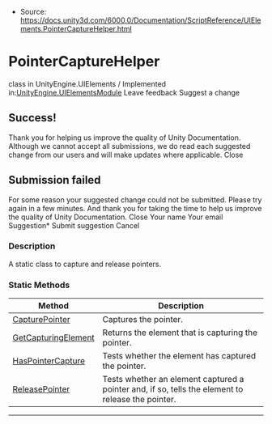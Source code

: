 * Source: https://docs.unity3d.com/6000.0/Documentation/ScriptReference/UIElements.PointerCaptureHelper.html

# PointerCaptureHelper
class in UnityEngine.UIElements
/
Implemented in:[UnityEngine.UIElementsModule](https://docs.unity3d.com/6000.0/Documentation/ScriptReference/UnityEngine.UIElementsModule.html)
Leave feedback
Suggest a change
## Success!
Thank you for helping us improve the quality of Unity Documentation. Although we cannot accept all submissions, we do read each suggested change from our users and will make updates where applicable.
Close
## Submission failed
For some reason your suggested change could not be submitted. Please <a>try again</a> in a few minutes. And thank you for taking the time to help us improve the quality of Unity Documentation.
Close
Your name Your email Suggestion* Submit suggestion
Cancel
### Description
A static class to capture and release pointers. 
### Static Methods
Method | Description  
---|---  
[CapturePointer](https://docs.unity3d.com/6000.0/Documentation/ScriptReference/UIElements.PointerCaptureHelper.CapturePointer.html) |  Captures the pointer.   
[GetCapturingElement](https://docs.unity3d.com/6000.0/Documentation/ScriptReference/UIElements.PointerCaptureHelper.GetCapturingElement.html) |  Returns the element that is capturing the pointer.   
[HasPointerCapture](https://docs.unity3d.com/6000.0/Documentation/ScriptReference/UIElements.PointerCaptureHelper.HasPointerCapture.html) |  Tests whether the element has captured the pointer.   
[ReleasePointer](https://docs.unity3d.com/6000.0/Documentation/ScriptReference/UIElements.PointerCaptureHelper.ReleasePointer.html) |  Tests whether an element captured a pointer and, if so, tells the element to release the pointer.   
* * *
